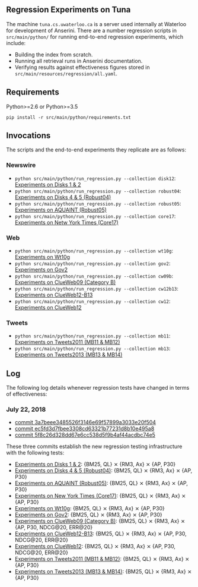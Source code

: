 ## Regression Experiments on Tuna

The machine `tuna.cs.uwaterloo.ca` is a server used internally at Waterloo for development of Anserini.
There are a number regression scripts in `src/main/python/` for running end-to-end regression experiments, which include:

+ Building the index from scratch.
+ Running all retrieval runs in Anserini documentation.
+ Verifying results against effectiveness figures stored in `src/main/resources/regression/all.yaml`.

## Requirements

Python>=2.6 or Python>=3.5

```
pip install -r src/main/python/requirements.txt
```

## Invocations

The scripts and the end-to-end experiments they replicate are as follows:

### Newswire

+ `python src/main/python/run_regression.py --collection disk12`: [Experiments on Disks 1 &amp; 2](experiments-disk12.md)
+ `python src/main/python/run_regression.py --collection robust04`: [Experiments on Disks 4 &amp; 5 (Robust04)](experiments-robust04.md)
+ `python src/main/python/run_regression.py --collection robust05`: [Experiments on AQUAINT (Robust05)](experiments-robust05.md)
+ `python src/main/python/run_regression.py --collection core17`: [Experiments on Netw York Times (Core17)](experiments-core17.md)

### Web

+ `python src/main/python/run_regression.py --collection wt10g`: [Experiments on Wt10g](experiments-wt10g.md)
+ `python src/main/python/run_regression.py --collection gov2`: [Experiments on Gov2](experiments-gov2.md)
+ `python src/main/python/run_regression.py --collection cw09b`: [Experiments on ClueWeb09  (Category B)](experiments-cw09b.md)
+ `python src/main/python/run_regression.py --collection cw12b13`: [Experiments on ClueWeb12-B13](experiments-cw12b13.md)
+ `python src/main/python/run_regression.py --collection cw12`: [Experiments on ClueWeb12](experiments-cw12.md)

### Tweets

+ `python src/main/python/run_regression.py --collection mb11`: [Experiments on Tweets2011 (MB11 &amp; MB12)](experiments-mb11.md)
+ `python src/main/python/run_regression.py --collection mb13`: [Experiments on Tweets2013 (MB13 &amp; MB14)](experiments-mb13.md)

## Log

The following log details whenever regression tests have changed in terms of effectiveness:

### July 22, 2018

+ [commit 3a7beee3485526f3146e69f57899a3033e20f504](https://github.com/castorini/Anserini/commit/3a7beee3485526f3146e69f57899a3033e20f504)
+ [commit ec5fd3d7fbee3308cd63321b77231d8b10e495a8](https://github.com/castorini/Anserini/commit/ec5fd3d7fbee3308cd63321b77231d8b10e495a8)
+ [commit 5f8c26d328dd67e6cc538d5f9b4af44acdbc74e5](https://github.com/castorini/Anserini/commit/5f8c26d328dd67e6cc538d5f9b4af44acdbc74e5)

These three commits establish the new regression testing infrastructure with the following tests:

+ [Experiments on Disks 1 &amp; 2](experiments-disk12.md): {BM25, QL} &#10799; {RM3, Ax} &#10799; {AP, P30}
+ [Experiments on Disks 4 &amp; 5 (Robust04)](experiments-robust04.md): {BM25, QL} &#10799; {RM3, Ax} &#10799; {AP, P30}
+ [Experiments on AQUAINT (Robust05)](experiments-robust05.md): {BM25, QL} &#10799; {RM3, Ax} &#10799; {AP, P30}
+ [Experiments on New York Times (Core17)](experiments-core17.md): {BM25, QL} &#10799; {RM3, Ax} &#10799; {AP, P30}
+ [Experiments on Wt10g](experiments-wt10g.md): {BM25, QL} &#10799; {RM3, Ax} &#10799; {AP, P30}
+ [Experiments on Gov2](experiments-gov2.md): {BM25, QL} &#10799; {RM3, Ax} &#10799; {AP, P30}
+ [Experiments on ClueWeb09 (Category B)](experiments-cw09b.md): {BM25, QL} &#10799; {RM3, Ax} &#10799; {AP, P30, NDCG@20, ERR@20}
+ [Experiments on ClueWeb12-B13](experiments-cw12b13.md): {BM25, QL} &#10799; {RM3, Ax} &#10799; {AP, P30, NDCG@20, ERR@20}
+ [Experiments on ClueWeb12](experiments-cw12.md): {BM25, QL} &#10799; {RM3, Ax} &#10799; {AP, P30, NDCG@20, ERR@20}
+ [Experiments on Tweets2011 (MB11 &amp; MB12)](experiments-mb11.md): {BM25, QL} &#10799; {RM3, Ax} &#10799; {AP, P30}
+ [Experiments on Tweets2013 (MB13 &amp; MB14)](experiments-mb13.md): {BM25, QL} &#10799; {RM3, Ax} &#10799; {AP, P30}
